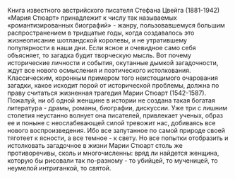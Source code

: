 <!--2017-01-28 10:44:40-->
Книга известного австрийского писателя Стефана Цвейга (1881-1942) «Мария
Стюарт» принадлежит к числу так называемых «романтизированных биографий» -
жанру, пользовавшемуся большим распространением в тридцатые годы, когда
создавалось это жизнеописание шотландской королевы, и не утратившему
популярности в наши дни.
Если ясное и очевидное само себя объясняет, то загадка будит творческую
мысль. Вот почему исторические личности и события, окутанные дымкой
загадочности, ждут все нового осмысления и поэтического истолкования.
Классическим, коронным примером того неистощимого очарования загадки, какое
исходит порой от исторической проблемы, должна по праву считаться жизненная
трагедия Марии Стюарт (1542-1587).
Пожалуй, ни об одной женщине в истории не создана такая богатая литература -
драмы, романы, биографии, дискуссии. Уже три с лишним столетия неустанно
волнует она писателей, привлекает ученых, образ ее и поныне с неослабевающей
силой тревожит нас, добиваясь все нового воспроизведения. Ибо все запутанное по
самой природе своей тяготеет к ясности, а все темное - к свету.
Но все попытки отобразить и истолковать загадочное в жизни Марии Стюарт
столь же противоречивы, сколь и многочисленны: вряд ли найдется женщина,
которую бы рисовали так по-разному - то убийцей, то мученицей, то неумелой
интриганкой, то святой.